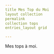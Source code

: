 ```yaml
---
title Mes Top du Moi
layout collection
permalink 
collection tops
entries_layout grid

---
```


Mes tops à moi.